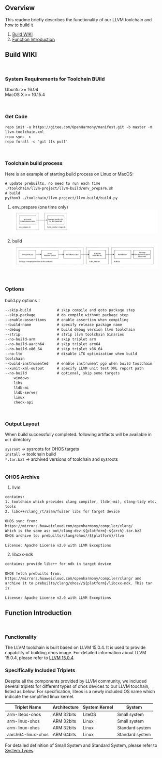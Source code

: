 ## Overview

This readme briefly describes the functionality of our LLVM toolchain and how to build it

1. [Build WIKI](#build_wiki)
2. [Function Introduction](#function_introduction)

<a name="build_wiki"></a>
## Build WIKI
</br>

### System Requirements for Toolchain BUild

Ubuntu >= 16.04  
MacOS X >= 10.15.4  

</br>

### Get Code
```
repo init -u https://gitee.com/OpenHarmony/manifest.git -b master -m llvm-toolchain.xml
repo sync -c 
repo forall -c 'git lfs pull'
```
</br>

### Toolchain build process

Here is an example of starting build process on Linux or MacOS:
```
# update prebuilts, no need to run each time
./toolchain/llvm-project/llvm-build/env_prepare.sh
# build
python3 ./toolchain/llvm-project/llvm-build/build.py
```

1. env_prepare (one time only)
![输入图片说明](data/one_time_setup.png)

2. build
![输入图片说明](data/llvm_build.png)

</br>

### Options

build.py options：

```
--skip-build			# skip compile and goto package step
--skip-package			# do compile without package step
--enable-assertions		# enable assertion when compiling
--build-name 			# specify release package name
--debug					# build debug version llvm toolchain
--strip					# strip llvm toolchain binaries
--no-build-arm			# skip triplet arm
--no-build-aarch64  	# skip triplet arm64
--no-build-x86_64 		# skip triplet x86_64
--no-lto  				# disable LTO optimization when build toolchain
--build-instrumented	# enable instrument pgo when build toolchain
--xunit-xml-output 		# specify LLVM unit test XML report path
--no-build              # optional, skip some targets
    windows
    libs
    lldb-mi
    lldb-server
    linux 
    check-api
```
</br>

### Output Layout

When build successfully completed. following artifacts will be available in `out` directory

`sysroot` -> sysroots for OHOS targets  
`install` -> toolchain build  
`*.tar.bz2` -> archived versions of toolchain and sysroots  
</br>

### OHOS Archive

1. llvm
```
contains: 
1. toolchain which provides clang compiler, lldb(-mi), clang-tidy etc. tools
2. libc++/clang_rt/asan/fuzzer libs for target device

OHOS sync from: https://mirrors.huaweicloud.com/openharmony/compiler/clang/
Which is the same as: out/clang-dev-${platform}-${arch}.tar.bz2
OHOS archive to: prebuilts/clang/ohos//${platform}/llvm

License: Apache License v2.0 with LLVM Exceptions
```

2. libcxx-ndk
```
contains: provide libc++ for ndk in target device

OHOS fetch prebuilts from: https://mirrors.huaweicloud.com/openharmony/compiler/clang/ and archive it to prebuilts/clang/ohos//${platform}/libcxx-ndk. This tar is 

License: Apache License v2.0 with LLVM Exceptions
```

<a name="function_introduction"></a>
## Function Introduction
</br>

### Functionality

The LLVM toolchain is built based on LLVM 15.0.4. It is used to provide capability of building ohos image. For detailed information about LLVM 15.0.4, please refer to [LLVM 15.0.4](https://discourse.llvm.org/t/llvm-15-0-4-released/66337).
</br>

### Specifically Included Triplets

Despite all the components provided by LLVM community, we included several triplets for different types of ohos devices to our LLVM toochain, listed as below. For specification, liteos is a newly included OS name which indicate the simplified linux kernel.

| Triplet Name           | Architecture | System Kernel | System          |
| ---------------------- | ------------ | ------------- | --------------- |
| arm-liteos-ohos        | ARM 32bits   | LiteOS        | Small system    |
| arm-linux-ohos         | ARM 32bits   | Linux         | Small system    |
| arm-linux-ohos         | ARM 32bits   | Linux         | Standard system |
| aarch64-linux-ohos     | ARM 64bits   | Linux         | Standard system |

For detailed definition of Small System and Standard System, please refer to [System Types](https://gitee.com/openharmony/docs/blob/master/en/device-dev/Readme-EN.md).

